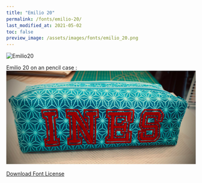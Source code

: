 ```yaml
---
title: "Emilio 20"
permalink: /fonts/emilio-20/
last_modified_at: 2021-05-02
toc: false
preview_image: /assets/images/fonts/emilio_20.png
---
```

![Emilio20](/assets/images/fonts/emilio_20.png)

Emilio 20  on an pencil case :
![Emilio20_2](/assets/images/fonts/emilio20_2.jpg)

[Download Font License](https://github.com/inkstitch/inkstitch/tree/main/fonts/emilio_20/LICENSE)
